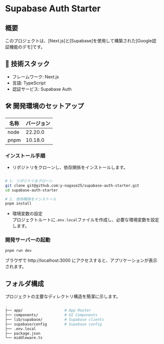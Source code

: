 # Supabase Auth Starter

## 概要
このプロジェクトは、[Next.js]と[Supabase]を使用して構築された[Google認証機能のデモ]です。

## 🚀 技術スタック
* フレームワーク: Next.js
* 言語: TypeScript
* 認証サービス: Supabase Auth

## 🛠️ 開発環境のセットアップ

| 名称 | バージョン |
| ---- | ---- |
| node | 22.20.0 |
| pnpm | 10.18.0 |

### インストール手順
* リポジトリをクローンし、依存関係をインストールします。

```Bash

# 1. リポジトリをクローン
git clone git@github.com:y-nagase25/supabase-auth-starter.git
cd supabase-auth-starter

# 2. 依存関係をインストール
pnpm install
```

* 環境変数の設定  
プロジェクトルートに`.env.local`ファイルを作成し、必要な環境変数を設定します。


### 開発サーバーの起動

```bash
pnpm run dev
```
ブラウザで http://localhost:3000 にアクセスすると、アプリケーションが表示されます。

## フォルダ構成
プロジェクトの主要なディレクトリ構造を簡潔に示します。

```Bash
.
├── app/                   # App Router
├── components/            # UI Components
├── lib/supabase/          # Supabase clients
├── supabase/config        # Supabase config
├── .env.local
├── package.json
└── middleware.ts

```
